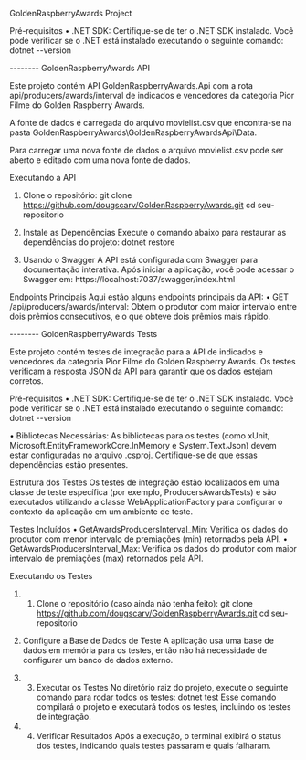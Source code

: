 GoldenRaspberryAwards Project

Pré-requisitos
• .NET SDK: Certifique-se de ter o .NET SDK instalado. Você pode verificar se o .NET está instalado executando o seguinte comando:
dotnet --version

-------- GoldenRaspberryAwards API

Este projeto contém API GoldenRaspberryAwards.Api com a rota api/producers/awards/interval de indicados e vencedores da categoria Pior Filme do Golden Raspberry Awards. 

A fonte de dados é carregada do arquivo movielist.csv que encontra-se na pasta GoldenRaspberryAwards\GoldenRaspberryAwardsApi\Data.

Para carregar uma nova fonte de dados o arquivo movielist.csv pode ser aberto e editado com uma nova fonte de dados.

Executando a API

1. Clone o repositório:
git clone https://github.com/dougscarv/GoldenRaspberryAwards.git
cd seu-repositorio

2. Instale as Dependências
Execute o comando abaixo para restaurar as dependências do projeto:
dotnet restore

3. Usando o Swagger
A API está configurada com Swagger para documentação interativa. Após iniciar a aplicação, você pode acessar o Swagger em:
https://localhost:7037/swagger/index.html

Endpoints Principais
Aqui estão alguns endpoints principais da API:
• GET /api/producers/awards/interval: Obtem o produtor com maior intervalo entre dois prêmios consecutivos, e o que
obteve dois prêmios mais rápido.

-------- GoldenRaspberryAwards Tests

Este projeto contém testes de integração para a API de indicados e vencedores da categoria Pior Filme do Golden Raspberry Awards. 
Os testes verificam a resposta JSON da API para garantir que os dados estejam corretos.

Pré-requisitos
• .NET SDK: Certifique-se de ter o .NET SDK instalado. Você pode verificar se o .NET está instalado executando o seguinte comando:
dotnet --version

• Bibliotecas Necessárias: As bibliotecas para os testes (como xUnit, Microsoft.EntityFrameworkCore.InMemory e System.Text.Json) devem estar configuradas no arquivo .csproj. 
Certifique-se de que essas dependências estão presentes.

Estrutura dos Testes
Os testes de integração estão localizados em uma classe de teste específica (por exemplo, ProducersAwardsTests) e são executados utilizando a classe WebApplicationFactory para configurar o contexto da aplicação em um ambiente de teste.

Testes Incluídos
• GetAwardsProducersInterval_Min: Verifica os dados do produtor com menor intervalo de premiações (min) retornados pela API.
• GetAwardsProducersInterval_Max: Verifica os dados do produtor com maior intervalo de premiações (max) retornados pela API.

Executando os Testes

1. 1. Clone o repositório (caso ainda não tenha feito):
git clone https://github.com/dougscarv/GoldenRaspberryAwards.git
cd seu-repositorio

2. Configure a Base de Dados de Teste
A aplicação usa uma base de dados em memória para os testes, então não há necessidade de configurar um banco de dados externo.

1. 3. Executar os Testes
No diretório raiz do projeto, execute o seguinte comando para rodar todos os testes:
dotnet test
Esse comando compilará o projeto e executará todos os testes, incluindo os testes de integração.

1. 4. Verificar Resultados
Após a execução, o terminal exibirá o status dos testes, indicando quais testes passaram e quais falharam.
